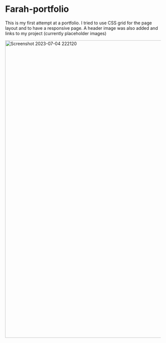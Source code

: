 # Farah-portfolio
This is my first attempt at a portfolio. I tried to use CSS grid for the page layout and to have a responsive page. 
A header image was also added and links to my project (currently placeholder images)





<img width="960" alt="Screenshot 2023-07-04 222120" src="https://github.com/Farahb98/Farah-portfolio/assets/136191926/93d2c415-6e11-4814-b881-9f3e7943a3a4">
